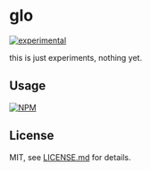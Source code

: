 # glo

[![experimental](http://badges.github.io/stability-badges/dist/experimental.svg)](http://github.com/badges/stability-badges)


this is just experiments, nothing yet.



## Usage

[![NPM](https://nodei.co/npm/glo.png)](https://www.npmjs.com/package/glo)

## License

MIT, see [LICENSE.md](http://github.com/mattdesl/glo/blob/master/LICENSE.md) for details.
